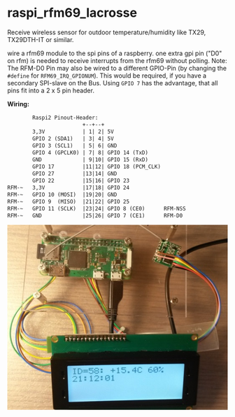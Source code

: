 # raspi_rfm69_lacrosse
Receive wireless sensor for outdoor temperature/humidity like TX29, TX29DTH-IT or similar.

wire a rfm69 module to the spi pins of a raspberry.
one extra gpi pin ("D0" on rfm) is needed to receive interrupts from the rfm69 without polling.
Note: The RFM-D0 Pin may also be wired to a different GPIO-Pin (by changing the `#define` for `RFM69_IRQ_GPIONUM`).
This would be required, if you have a secondary SPI-slave on the Bus.
Using `GPIO 7` has the advantage, that all pins fit into a 2 x 5 pin header.

__Wiring:__

```
        Raspi2 Pinout-Header:
                        +--+--+
        3,3V            | 1| 2| 5V                 
        GPIO 2 (SDA1)   | 3| 4| 5V                    
        GPIO 3 (SCL1)   | 5| 6| GND                
        GPIO 4 (GPCLK0) | 7| 8| GPIO 14 (TxD)      
        GND             | 9|10| GPIO 15 (RxD)      
        GPIO 17         |11|12| GPIO 18 (PCM_CLK)  
        GPIO 27         |13|14| GND                
        GPIO 22         |15|16| GPIO 23            
RFM-~   3,3V            |17|18| GPIO 24            
RFM-~   GPIO 10 (MOSI)  |19|20| GND                
RFM-~   GPIO 9  (MISO)  |21|22| GPIO 25            
RFM-~   GPIO 11 (SCLK)  |23|24| GPIO 8 (CE0)      RFM-NSS
RFM-~   GND             |25|26| GPIO 7 (CE1)      RFM-D0

```

![my wiring](https://raw.githubusercontent.com/CaptainDouche/raspi_rfm69_lacrosse/master/doc/raspi_rfm69_20180415_211208_50p.jpg)
